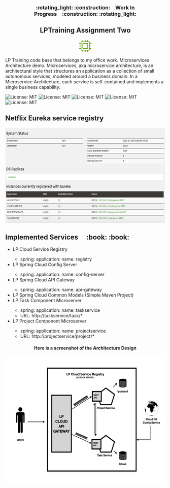 <h3 align="center">:rotating_light: :construction:&ensp;&ensp;Work In Progress&ensp;&ensp;:construction: :rotating_light:</h3>
<h2 align="center">LPTraining Assignment Two </h2>

 <p align="center" >
  <a>
    <img src="https://raw.githubusercontent.com/acervenky/animated-github-badges/master/assets/devbadge.gif" alt="Build: Passed" height="38">
  </a>
 </P>

<P>LP Training code base that belongs to my office work. Microservices Architecture demo. Microservices, aka microservice architecture, is an architectural style that structures an application as a collection of small autonomous services, modeled around a business domain. In a Microservice Architecture, each service is self-contained and implements a single business capability.</p>

<!-- Badges -->

<img src="https://img.shields.io/badge/License-MIT-blue.svg" alt="License: MIT" height="18">
<img src="http://jb.gg/badges/official.svg" alt="License: MIT" height="18">
<img src="https://img.shields.io/badge/Spring%20Boot-2.3.7-yellowgreen" alt="License: MIT" height="18">
<img src="https://img.shields.io/badge/MAVEN-3.6.2-yellow" alt="License: MIT" height="18">
<img src="https://spring.io/images/spring-logo-9146a4d3298760c2e7e49595184e1975.svg" alt="License: MIT" height="18">


<h2> Netflix Eureka service registry</h2>
    
<p align="center">
 <img src="../assest/eruka.png"
alt="App Screenshots" height="300" width="600">
</p>

<h2>Implemented Services &ensp;&ensp;:book: :book:</h2>

<ul>
    <li>LP Cloud Service Registry</li>
      <ul>
        <li> spring: application: name: registry </li>
      </ul>
    <li>LP Spring Cloud Config Server</li>
      <ul>
        <li> spring: application: name: config-server </li>
      </ul>
    <li>LP Spring Cloud API Gateway</li>
      <ul>
        <li> spring: application: name: api-gateway </li>
      </ul>
    <li>LP Spring Cloud Common Models (Simple Maven Project)</li>
    <li>LP Task Component Microserver</li>
      <ul>
        <li> spring: application: name: taskservice </li>
        <li> URL:  <a> http://taskservice/task/* </a>  </li>
      </ul>
    <li>LP Project Component Microserver</li>
      <ul>
        <li> spring: application: name: projectservice </li>
        <li> URL:  <a> http://projectservice/project/* </a> </li>
      </ul>
</ul> 


<h4 align="center">Here is a screenshot of the Architecture Design</h4>
<!-- image -->
<img src="../assest/lpSpringMicro.png"
alt="App Screenshots" height="400" width="880">
